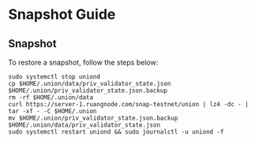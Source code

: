 # Snapshot Guide

## Snapshot
To restore a snapshot, follow the steps below:

```
sudo systemctl stop uniond
cp $HOME/.union/data/priv_validator_state.json $HOME/.union/priv_validator_state.json.backup
rm -rf $HOME/.union/data
curl https://server-1.ruangnode.com/snap-testnet/union | lz4 -dc - | tar -xf - -C $HOME/.union
mv $HOME/.union/priv_validator_state.json.backup $HOME/.union/data/priv_validator_state.json
sudo systemctl restart uniond && sudo journalctl -u uniond -f
```

